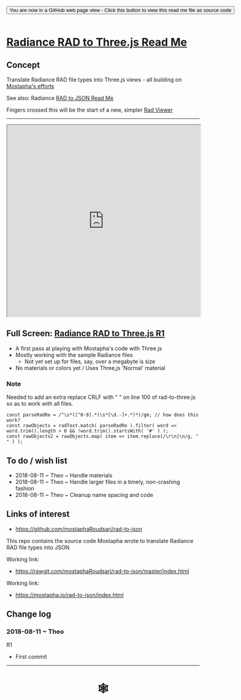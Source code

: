 <span style=display:none; >[You are now in a GitHub source code view - click this link to view Read Me file as a web page]( https://www.ladybug.tools/spider/index.html#cookbook/rad-to-threejs/README.md "View file as a web page." ) </span>
<div><input type=button class="btn btn-secondary btn-sm" onclick="window.location.href='https://github.com/ladybug-tools/spider/blob/master/cookbook/rad-to-threejs/README.md'";
value='You are now in a GitHub web page view - Click this button to view this read me file as source code' ></div>

<br>

# [Radiance RAD to Three.js Read Me]( #cookbook/rad-to-json/README.md )

## Concept

Translate Radiance RAD file types into Three.js views - all building on [Mostapha's efforts]( https://github.com/mostaphaRoudsari/rad-to-threejs )

See also: Radiance [RAD to JSON Read Me]( #cookbook/rad-to-json/README.md )

Fingers crossed this will be the start of a new, simpler [Rad Viewer]( https://www.ladybug.tools/spider/#rad-viewer/README.md )


***

<iframe src=https://www.ladybug.tools/spider/cookbook/rad-to-threejs/r1/rad-to-three.html width=100% height=500px >Iframes are not viewable in GitHub source code view<</iframe>

## Full Screen: [Radiance RAD to Three.js R1]( https://www.ladybug.tools/spider/cookbook/rad-to-threejs/r1/rad-to-three.html )

* A first pass at playing with Mostapha's code with Three.js
* Mostly working with the sample Radiance files
	* Not yet set up for files, say, over a megabyte is size
* No materials or colors yet / Uses Three,js 'Normal' material

### Note

Needed to add an extra replace CRLF with " " on line 100 of rad-to-three.js so as to work with all files.


	const parseRadRe = /^\s*([^0-9].*(\s*[\d.-]+.*)*)/gm; // how does this work?
	const rawObjects = radText.match( parseRadRe ).filter( word => word.trim().length > 0 && !word.trim().startsWith( '#' ) );
	const rawObjects2 = rawObjects.map( item => item.replace(/\r\n|\n/g, " " ) );



## To do / wish list

* 2018-08-11 ~ Theo ~ Handle materials
* 2018-08-11 ~ Theo ~ Handle larger files in a timely, non-crashing fashion
* 2018-08-11 ~ Theo ~ Cleanup name spacing and code



## Links of interest

* https://github.com/mostaphaRoudsari/rad-to-json

This repo contains the source code Mostapha wrote to translate Radiance RAD file types into JSON

Working link:
* https://rawgit.com/mostaphaRoudsari/rad-to-json/master/index.html

Working link:
* https://mostapha.io/rad-to-json/index.html



## Change log


### 2018-08-11 ~ Theo

R1
* First commit

***

# <center title="hello!" ><a href=javascript:window.scrollTo(0,0); style=text-decoration:none; > &#x1f578; </a></center>

